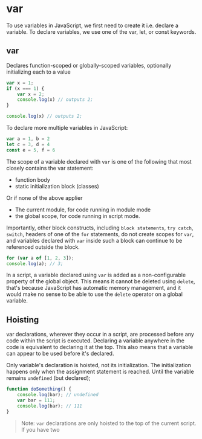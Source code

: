 # var
To use variables in JavaScript, we first need to create it i.e. declare a 
variable. To declare variables, we use one of the var, let, or const 
keywords.

## var
Declares function-scoped or globally-scoped variables, optionally 
initializing each to a value

```javascript
var x = 1;
if (x === 1) {
    var x = 2;
    console.log(x) // outputs 2;
}

console.log(x) // outputs 2;
```

To declare more multiple variables in JavaScript:

```javascript
var a = 1, b = 2
let c = 3, d = 4
const e = 5, f = 6
```

The scope of a variable declared with `var` is one of the following that 
most closely contains the var statement:
- function body
- static initialization block (classes)

Or if none of the above applier
- The current module, for code running in module mode
- the global scope, for code running in script mode.

Importantly, other block constructs, including `block statements`, 
`try catch`, `switch`, headers of one of the `for` statements, do not 
create scopes for `var`, and variables declared with `var` inside such a 
block can continue to be referenced outside the block.

```javascript
for (var a of [1, 2, 3]);
console.log(a); // 3;
```

In a script, a variable declared using `var` is added as a non-configurable
property of the global object.
This means it cannot be deleted using `delete`, that's because JavaScript 
has automatic memory management, and it would make no sense to be able to 
use the `delete` operator on a global variable.

## Hoisting
var declarations, wherever they occur in a script, are processed before any
code within the script is executed. Declaring a variable anywhere in the 
code is equivalent to declaring it at the top. This also means that a 
variable can appear to be used before it's declared.

Only variable's declaration is hoisted, not its initialization. The 
initialization happens only when the assignment statement is reached. Until 
the variable remains `undefined` (but declared);

```javascript
function doSomething() {
    console.log(bar); // undefined
    var bar = 111;
    console.log(bar); // 111
}
```

> Note: `var` declarations are only hoisted to the top of the current 
script. If you have two <script> elements within one HTML, the first script
cannot access variables declared by the second before the second script has
been processed and executed.

## Redeclaration
Duplicate variable declarations using `var` will not trigger an error, even
in strict mode, and the variable will not lose its value, unless the 
declaration has an initializer.

```javascript
var a = 1;
var a = 2;
console.log(a); // 2
var a;
console.log(a); // 2; not undefined
```

`var` declarations can also be in the same scope as a `function` 
declaration. In this case, the `var` declaration's initializer always 
overrides the function's value. This is because function declarations are 
hoisted before any initializer get evaluated, so the initializer comes 
later and overrides the value.

```javascript
var a = 1;
function a() {}
console.log(a); // 1
```

`var` declarations cannot be in the same scope as a `let`, `const`, 
`class`, or `import` declaration.

A `var` declaration within a function body can have the same name as a parameter.

```javascript
function foo(a) {
    var a = 1;
    console.log(a);
}

foo(2); // Logs 1
```

